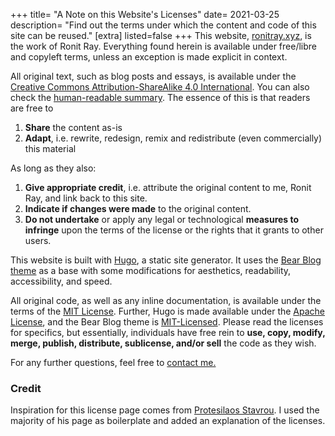 +++
title= "A Note on this Website's Licenses"
date= 2021-03-25 
description= "Find out the terms under which the content and code of this site can be reused."
[extra]
listed=false
+++
This website, [ronitray.xyz](https://ronitray.xyz), is the work of Ronit Ray. Everything found herein is available under free/libre and copyleft terms, unless an exception is made explicit in context.

All original text, such as blog posts and essays, is available under the [Creative Commons Attribution-ShareAlike 4.0 International](https://creativecommons.org/licenses/by-sa/4.0/legalcode). You can also check the [human-readable summary](https://creativecommons.org/licenses/by/4.0/). The essence of this is that readers are free to 

1. **Share** the content as-is
1. **Adapt**, i.e. rewrite, redesign, remix and redistribute (even commercially) this material

As long as they also:

1. **Give appropriate credit**, i.e. attribute the original content to me, Ronit Ray, and link back to this site.
1. **Indicate if changes were made** to the original content.
1. **Do not undertake** or apply any legal or technological **measures to infringe** upon the terms of the license or the rights that it grants to other users.

This website is built with [Hugo](https://gohugo.io/), a static site generator. It uses the [Bear Blog theme](https://github.com/janraasch/hugo-bearblog/) as a base with some modifications for aesthetics, readability, accessibility, and speed.

All original code, as well as any inline documentation, is available under the terms of the [MIT License](https://opensource.org/licenses/MIT). Further, Hugo is made available under the [Apache License](https://gohugo.io/about/license/), and the Bear Blog theme is [MIT-Licensed](https://github.com/janraasch/hugo-bearblog/blob/master/LICENSE). Please read the licenses for specifics, but essentially, individuals have free rein to **use, copy, modify, merge, publish, distribute, sublicense, and/or sell** the code as they wish.

For any further questions, feel free to [contact me.](/contact)

### Credit

Inspiration for this license page comes from [Protesilaos Stavrou](https://protesilaos.com/license/). I used the majority of his page as boilerplate and added an explanation of the licenses.
